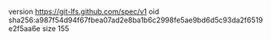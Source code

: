 version https://git-lfs.github.com/spec/v1
oid sha256:a987f54d94f67fbea07ad2e8ba1b6c2998fe5ae9bd6d5c93da2f6519e2f5aa6e
size 155
